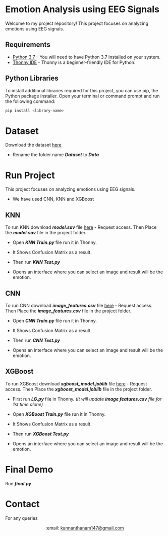 # Emotion Analysis using EEG Signals

Welcome to my project repository! This project focuses on analyzing emotions using EEG signals.

## Requirements

- [Python 3.7](https://www.python.org/downloads/release/python-370/) - You will need to have Python 3.7 installed on your system.
- [Thonny IDE](https://thonny.org/) - Thonny is a beginner-friendly IDE for Python.

## Python Libraries

To install additional libraries required for this project, you can use pip, the Python package installer. Open your terminal or command prompt and run the following command:

```bash
pip install <library-name>
```

# Dataset

Download the dataset [here](https://drive.google.com/drive/folders/13jF8KnoJr6n61YOMvRebPv6iPVfjlhMU?usp=drive_link)
 - Rename the folder name ***Dataset*** to ***Data***

# Run Project

This project focuses on analyzing emotions using EEG signals.

- We have used CNN, KNN and XGBoost

## KNN
To run KNN download ***model.sav*** file [here](https://drive.google.com/file/d/1qQNEHYDGa5ycOnZ97DEpn4aNnXRnESJY/view?usp=sharing) - Request access.
Then Place the ***model.sav*** file in the project folder.

- Open ***KNN Train.py*** file run it in Thonny.
- It Shows Confusion Matrix as a result.

- Then run ***KNN Test.py***
- Opens an interface where you can select an image and result will be the emotion.

## CNN
To run CNN download ***image_features.csv*** file [here](https://drive.google.com/file/d/19ZJkJI5RJOrNfQ0UV4Blb4mIEs2ZAjJn/view?usp=drive_link) - Request access.
Then Place the ***image_features.csv*** file in the project folder.

- Open ***CNN Train.py*** file run it in Thonny.
- It Shows Confusion Matrix as a result.

- Then run ***CNN Test.py***
- Opens an interface where you can select an image and result will be the emotion.

## XGBoost
To run XGBoost download ***xgboost_model.joblib*** file [here](https://drive.google.com/file/d/19sPzh1SFg3o_kEXA4mUMwzgJDH5Kky9y/view?usp=drive_link) - Request access.
Then Place the ***xgboost_model.joblib*** file in the project folder.
- First run ***LG.py*** file in Thonny. *(It will update ***image features.csv*** file for 1st time alone)*
- Open ***XGBoost Train.py*** file run it in Thonny.
- It Shows Confusion Matrix as a result.

- Then run ***XGBoost Test.py***
- Opens an interface where you can select an image and result will be the emotion.

# Final Demo

Run ***final.py***

# Contact
For any queries
<p align="center">:email: <a href="mailto:kannanthanam147@gmail.com">kannanthanam147@gmail.com</a></p>
